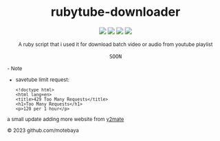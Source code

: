 <div align="center">

# rubytube-downloader

![](https://img.shields.io/badge/motebaya-blue?style=flat&logo=Coursera&logoColor=white)
![](https://img.shields.io/badge/ruby-package-red?logo=ruby)
![](https://img.shields.io/github/downloads/motebaya/yshort-downloader/total.svg?style=flat&color=green&logo=GoogleChrome&logoColor=yellow)
<a href="https://www.ruby-lang.org/en/" target="_blank"> ![](https://img.shields.io/badge/installing-ruby-orange?logo=linux&logoColor=black)</a>

<sub>A ruby script that i used it for download batch video or audio from youtube playlist</sub>
```
SOON
```
</div>


<sub>
- Note

- savetube limit request:

  <pre><code>&lt;!doctype html&gt;
  &lt;html lang=en&gt;
  &lt;title&gt;429 Too Many Requests&lt;/title&gt;
  &lt;h1&gt;Too Many Requests&lt;/h1&gt;
  &lt;p&gt;120 per 1 hour&lt;/p&gt;
  </code></pre>

a small update adding more website from <a href="https://www.y2mate.com/en560" target="_blank"> y2mate</a>
<br>

&copy; 2023 github.com/motebaya
</sub>
